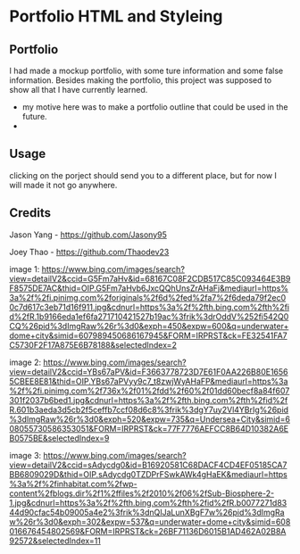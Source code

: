 # Portfolio HTML and Styleing

## Portfolio

I had made a mockup portfolio, with some ture information and some false information. Besides making the portfolio, this project was supposed to show all that I have currently learned.

- my motive here was to make a portfolio outline that could be used in the future.
- 

## Usage

clicking on the porject should send you to a different place, but for now I will made it not go anywhere.

## Credits

Jason Yang - https://github.com/Jasony95

Joey Thao - https://github.com/Thaodev23

image 1: https://www.bing.com/images/search?view=detailV2&ccid=G5Fm7aHv&id=68167C08F2CDB517C85C093464E3B9F8575DE7AC&thid=OIP.G5Fm7aHvb6JxcQQhUnsZrAHaFj&mediaurl=https%3a%2f%2fi.pinimg.com%2foriginals%2f6d%2fed%2fa7%2f6deda79f2ec00c7d617c3eb71d16f911.jpg&cdnurl=https%3a%2f%2fth.bing.com%2fth%2fid%2fR.1b9166eda1ef6fa271710421527b19ac%3frik%3drOddV%252fi542Q0CQ%26pid%3dImgRaw%26r%3d0&exph=450&expw=600&q=underwater+dome+city&simid=607989450686167945&FORM=IRPRST&ck=FE32541FA7C5730F2F17A875E6B78188&selectedIndex=2

image 2: https://www.bing.com/images/search?view=detailV2&ccid=YBs67aPV&id=F3663778723D7E61F0AA226B80E16565CBEE8E81&thid=OIP.YBs67aPVyy9c7_t8zwjWyAHaFP&mediaurl=https%3a%2f%2fi.pinimg.com%2f736x%2f01%2fdd%2f60%2f01dd60becf8a84f607301f2037b6bed1.jpg&cdnurl=https%3a%2f%2fth.bing.com%2fth%2fid%2fR.601b3aeda3d5cb2f5ceffb7ccf08d6c8%3frik%3dgY7uy2Vl4YBrIg%26pid%3dImgRaw%26r%3d0&exph=520&expw=735&q=Undersea+City&simid=608055730586353051&FORM=IRPRST&ck=77F7776AEFCC8B64D10382A6EB0575BE&selectedIndex=9

image 3: https://www.bing.com/images/search?view=detailV2&ccid=sAdycdg0&id=B16920581C68DACF4CD4EF05185CA7BB6809029D&thid=OIP.sAdycdg0TZDPrFSwkAWk4gHaEK&mediaurl=https%3a%2f%2finhabitat.com%2fwp-content%2fblogs.dir%2f1%2ffiles%2f2010%2f06%2fSub-Biosphere-2-1.jpg&cdnurl=https%3a%2f%2fth.bing.com%2fth%2fid%2fR.b0077271d8344d90cfac54b09005a4e2%3frik%3dnQIJaLunXBgF7w%26pid%3dImgRaw%26r%3d0&exph=302&expw=537&q=underwater+dome+city&simid=608016676454802569&FORM=IRPRST&ck=26BF71136D6015B1AD462A02B8A92572&selectedIndex=11

